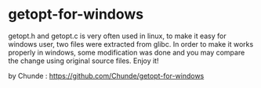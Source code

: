 # getopt-for-windows
getopt.h and getopt.c is very often used in linux, to make it easy for windows user, two files were extracted from glibc. In order to make it works properly in windows, some modification was done and you may compare the change using original source files. Enjoy it!

by Chunde : https://github.com/Chunde/getopt-for-windows
